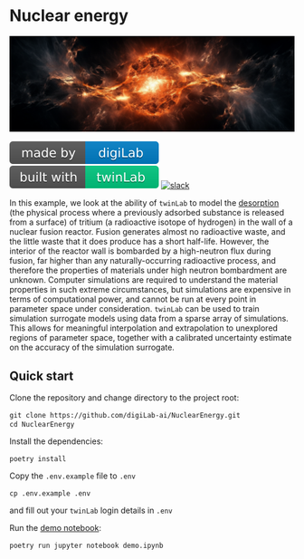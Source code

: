 # Nuclear energy

<p align="center">
    <!-- <img src="./resources/images/logo.svg" width="200" height="200" /> -->
    <img src="./resources/images/logo_midjourney.png"/>
</p>

![digiLab](./resources/images/digiLab_badge.svg)
![twinLab](./resources/images/twinLab_badge.svg)
[![slack](https://img.shields.io/badge/slack-@digilabglobal-purple.svg?logo=slack)](https://digilabglobal.slack.com)

In this example, we look at the ability of `twinLab` to model the [desorption](https://en.wikipedia.org/wiki/Desorption) (the physical process where a previously adsorbed substance is released from a surface) of tritium (a radioactive isotope of hydrogen) in the wall of a nuclear fusion reactor. Fusion generates almost no radioactive waste, and the little waste that it does produce has a short half-life. However, the interior of the reactor wall is bombarded by a high-neutron flux during fusion, far higher than any naturally-occurring radioactive process, and therefore the properties of materials under high neutron bombardment are unknown. Computer simulations are required to understand the material properties in such extreme circumstances, but simulations are expensive in terms of computational power, and cannot be run at every point in parameter space under consideration. `twinLab` can be used to train simulation surrogate models using data from a sparse array of simulations. This allows for meaningful interpolation and extrapolation to unexplored regions of parameter space, together with a calibrated uncertainty estimate on the accuracy of the simulation surrogate.

## Quick start

Clone the repository and change directory to the project root:
```shell
git clone https://github.com/digiLab-ai/NuclearEnergy.git
cd NuclearEnergy
```

Install the dependencies:
```shell
poetry install
```

Copy the `.env.example` file to `.env` 
```shell
cp .env.example .env
```
and fill out your `twinLab` login details in `.env`

Run the [demo notebook](./demo.ipynb):
```shell
poetry run jupyter notebook demo.ipynb
```